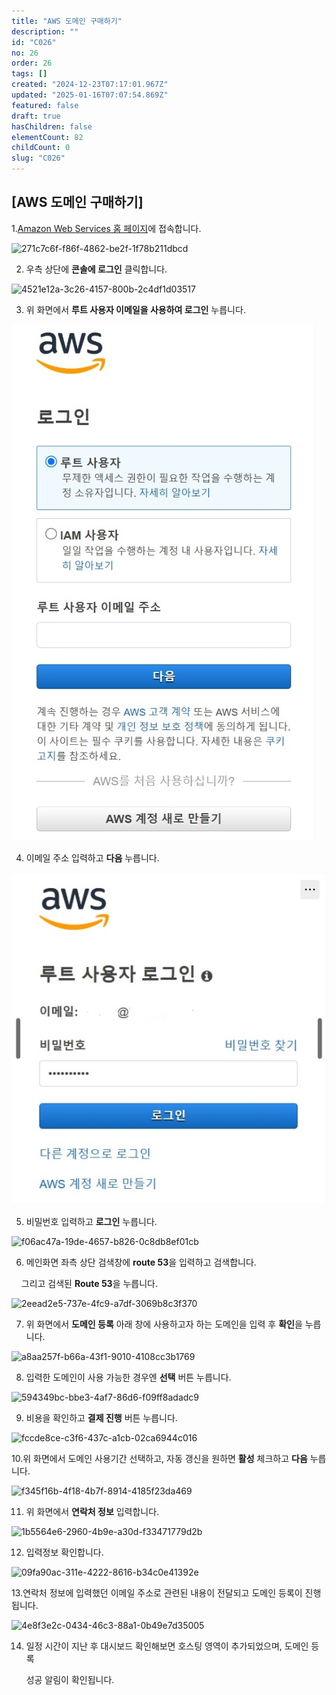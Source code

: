```yaml
---
title: "AWS 도메인 구매하기"
description: ""
id: "C026"
no: 26
order: 26
tags: []
created: "2024-12-23T07:17:01.967Z"
updated: "2025-01-16T07:07:54.869Z"
featured: false
draft: true
hasChildren: false
elementCount: 82
childCount: 0
slug: "C026"
---
```


## [AWS 도메인 구매하기]



1.[Amazon Web Services 홈 페이지](https://aws.amazon.com/ko/)에 접속합니다.



![271c7c6f-f86f-4862-be2f-1f78b211dbcd](https://lh7-rt.googleusercontent.com/docsz/AD_4nXfncMYX8lSe1lzFcwtDSTUWW2UKK7SPLtxvvoFp5wUpGDqry8JT_FUgX6sTyZE4xMry2GgavQgOkywLQ4lRxHquCVPYJQdUYvJwWIOU9fy1mq74IpJGPsa0qmRZFhWLLdUSk11Shw?key=YqS6IU_DJn3vrikIkYy671mF)

2. 우측 상단에 **콘솔에 로그인** 클릭합니다.



![4521e12a-3c26-4157-800b-2c4df1d03517](https://lh7-rt.googleusercontent.com/docsz/AD_4nXei4KUzhNVyp-23_unLxfHtsWV6tbr2vN8HKTGZ8w4VUjF6maz_1z_V89_yO8SGiSWaMJ5pQSw8gqJCAfmuiy2EM0dVmKw6eMoNGhjjVyhvno6Tw7X_cvYGntrdmY07MO3FjS3Y?key=YqS6IU_DJn3vrikIkYy671mF)

3. 위 화면에서 **루트 사용자 이메일을 사용하여 로그인** 누릅니다.



![file](/images/6875838441162fcb5577f2d0e7009d6c.jpg)

4. 이메일 주소 입력하고 **다음** 누릅니다.



![file](/images/d53265e7fda9ff4b7888dbd2f800832c.jpg)

5. 비밀번호 입력하고 **로그인** 누릅니다.



![f06ac47a-19de-4657-b826-0c8db8ef01cb](https://lh7-rt.googleusercontent.com/docsz/AD_4nXfgXlxzrcXrRY_0eOdCsDS6Xjs3zb1rxd0GciRL_T3DKPIY3kzCyAgfCraxS1JK3KlVshuoczipbda7N6B8r8zxiZJty6k90wzQWCSdAJgik7-OwsPKd_0GeKNgZ6WaK9EUOhnHdg?key=YqS6IU_DJn3vrikIkYy671mF)

6. 메인화면 좌측 상단 검색창에 **route 53**을 입력하고 검색합니다.

    그리고 검색된 **Route 53**을 누릅니다.



![2eead2e5-737e-4fc9-a7df-3069b8c3f370](https://lh7-rt.googleusercontent.com/docsz/AD_4nXdUJs68xcb4lcABktqyqpjL-ZL8QHbYv0Psbe5PMwvq_2dJGDPoUfPMHZ649KX8yHdopB9oMNGjkP5bRWmOWZ0kSk6-sA36Aj5jt-f1EaQ5FD1BSxK7GDanUADTZvaYb0BGauOLHQ?key=YqS6IU_DJn3vrikIkYy671mF)

7. 위 화면에서 **도메인 등록** 아래 창에 사용하고자 하는 도메인을 입력 후 **확인**을 누릅니다.



![a8aa257f-b66a-43f1-9010-4108cc3b1769](https://lh7-rt.googleusercontent.com/docsz/AD_4nXdbs4jAFOECkPQuFLHA31TGd9SsFnQnrTM8kbLROj1X5vXx4wrEWv3YrteJ3ns2lYx1bb6zRZAB7-_X3uDHPc5YB_oMOpJsE2jEcq9jbjxejSWBP6n6BKr631CZKTubcDoRRrE7?key=YqS6IU_DJn3vrikIkYy671mF)

8. 입력한 도메인이 사용 가능한 경우엔 **선택** 버튼 누릅니다.



![594349bc-bbe3-4af7-86d6-f09ff8adadc9](https://lh7-rt.googleusercontent.com/docsz/AD_4nXf_nII5OCCL-n1cgX5rIihoa4tqGfloVlUUPUED4PmuyG-QPbOZdJ948ErA8qaaRG-HlynJjZgNuGizLUKdUTtK_uBoImWHbwcRcHNSUCIWfRfVK_eTNn-WWPEc8Td_ylmtWrRc6w?key=YqS6IU_DJn3vrikIkYy671mF)

9. 비용을 확인하고 **결제 진행** 버튼 누릅니다.



![fccde8ce-c3f6-437c-a1cb-02ca6944c016](https://lh7-rt.googleusercontent.com/docsz/AD_4nXfdBxXPvxPLhuJ91gcCU-WENlgqv5JaZUdUdp1IuBOgo5uR9mn--fMQzjtZujqxevCgavJCxx_NLyzN1qQu1iYto01FOiqQlUb-3dZVJSoF2A2HvxmutTw0sausoeEIGZ5xf0s7Lw?key=YqS6IU_DJn3vrikIkYy671mF)

10.위 화면에서 도메인 사용기간 선택하고, 자동 갱신을 원하면 **활성** 체크하고 **다음** 누릅니다.



![f345f16b-4f18-4b7f-8914-4185f23da469](https://lh7-rt.googleusercontent.com/docsz/AD_4nXcPA_zgHQWYZUCa28WVKdKi5vjOijOs7cQZyyFSK6KGqlacC2PZD0g57pHn84Z8Yb0difk4w1MucMONYQe3VsvsXQRImi37S7gIunAvqf69-thqxvQJHK-MJwFDp52NewFxV7FIgQ?key=YqS6IU_DJn3vrikIkYy671mF)

11. 위 화면에서 **연락처 정보** 입력합니다.



![1b5564e6-2960-4b9e-a30d-f33471779d2b](https://lh7-rt.googleusercontent.com/docsz/AD_4nXfoVTxGcSiztZ15oYAzBFNk6qGIVQR80RM6rLLzftci6RDPNBzZ8oa_dqDO6E1yQiAwW8zzuQxZEo4S1-QBecQwxQbexqYRh0mLRxhc5KO52kX0DZNrZ7q-5wYBN6d0QVjKOAbbqQ?key=YqS6IU_DJn3vrikIkYy671mF)

12. 입력정보 확인합니다.



![09fa90ac-311e-4222-8616-b34c0e41392e](https://lh7-rt.googleusercontent.com/docsz/AD_4nXdaoZfyobwElaEx710BaZQiKjw1OvFgsEBBLhW-dCSm3QQIMbEIfyKR_xwoAKcPNBXZO_pLuXzEvtBRcPB6pnd40LY4nQZs2IeQyObY91oz3PzNMcZhfKXHahZAhOe5IAeuUv-gkg?key=YqS6IU_DJn3vrikIkYy671mF)

13.연락처 정보에 입력했던 이메일 주소로 관련된 내용이 전달되고 도메인 등록이 진행됩니다.



![4e8f3e2c-0434-46c3-88a1-0b49e7d35005](https://lh7-rt.googleusercontent.com/docsz/AD_4nXcSL4LsZJFfXmg-6L3nu-zbZ09KNWEymncr07AsnjYRo9Ye9kGTx0w9O4x_pFSqzgXWaSc5e2Kn1foEqBb9JgIim4fd5aPYmUiXKrUsiEfOxpNaTRg8Hesvj1Q5qJee4QocMQc-Sg?key=YqS6IU_DJn3vrikIkYy671mF)

14. 일정 시간이 지난 후 대시보드 확인해보면 호스팅 영역이 추가되었으며, 도메인 등록

      성공 알림이 확인됩니다.
